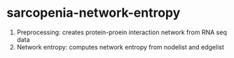 # sarcopenia-network-entropy
1. Preprocessing: creates protein-proein interaction network from RNA seq data
2. Network entropy: computes network entropy from nodelist and edgelist
